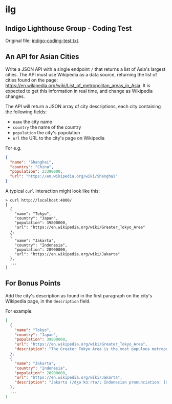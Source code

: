 # ilg
Indigo Lighthouse Group - Coding Test
---
Original file: [indigo-coding-test.txt](doc/indigo-coding-test.txt).

## An API for Asian Cities

Write a JSON API with a single endpoint `/` that returns a list of Asia's largest cities. The API must use Wikipedia as a data source, returning the list of cities found on the page: https://en.wikipedia.org/wiki/List_of_metropolitan_areas_in_Asia. It is expected to get this information in real time, and change as Wikipedia changes.

The API will return a JSON array of city descriptions, each city containing the following fields:

* `name` the city name
* `country` the name of the country
* `population` the city's population
* `url` the URL to the city's page on Wikipedia

For e.g.

```json
{
  "name": "Shanghai",
  "country": "China",
  "population": 23390000,
  "url": "https://en.wikipedia.org/wiki/Shanghai"
}
```

A typical `curl` interaction might look like this:

```
> curl http://localhost:4000/
[
  {
    "name": "Tokyo",
    "country": "Japan",
    "population": 39800000,
    "url": "https://en.wikipedia.org/wiki/Greater_Tokyo_Area"
  },
  {
    "name": "Jakarta",
    "country": "Indonesia",
    "population": 28900000,
    "url": "https://en.wikipedia.org/wiki/Jakarta"
  },
  ...
]
```

## For Bonus Points

Add the city's description as found in the first paragraph on the city's Wikipedia page, in the `description` field.

For example:

```json
[
  {
    "name": "Tokyo",
    "country": "Japan",
    "population": 39800000,
    "url": "https://en.wikipedia.org/wiki/Greater_Tokyo_Area",
    "description": "The Greater Tokyo Area is the most populous metropolitan area in the world, consisting of the Kantō region of Japan, including the Tokyo Metropolis, as well as the prefecture of Yamanashi of the neighboring Chūbu region. In Japanese, it is referred to by various terms, one of the most common being National Capital Region (首都圏, Shuto-ken)."
  },
  {
    "name": "Jakarta",
    "country": "Indonesia",
    "population": 28900000,
    "url": "https://en.wikipedia.org/wiki/Jakarta",
    "description": "Jakarta (/dʒəˈkɑːrtə/; Indonesian pronunciation: [dʒaˈkarta]), officially the Special Capital Region of Jakarta (Indonesian: Daerah Khusus Ibu Kota Jakarta), is the capital and largest city of Indonesia. Located on the northwest coast of the world's most populous island Java, it is the centre of economics, culture and politics of Indonesia, with a population of 10,075,310 as of 2014[update].[6][8] The Greater Jakarta metropolitan area, known as Jabodetabek (a name formed by combining the initial syllables of Jakarta, Bogor, Depok, Tangerang and Bekasi), is the second largest urban agglomeration and 2nd largest urban area in the world after Tokyo, with a population of 30,214,303 as of 2010[update] census.[9] Jakarta's business opportunities, as well as its potential to offer a higher standard of living, attract migrants from all over the Indonesian archipelago, making it a melting pot of many communities and cultures.[10] Jakarta is officially a province with special capital region status, but is commonly referred to as a city. The Jakarta provincial government consists of five administrative cities and one administrative regency."
  },
  ...
] 
```


